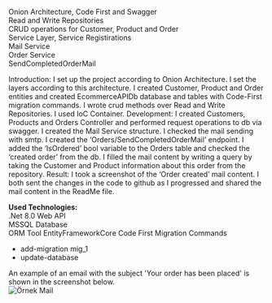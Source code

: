 Onion Architecture, Code First and Swagger <br>
Read and Write Repositories <br>
CRUD operations for Customer, Product and Order <br> 
Service Layer, Service Registirations <br>
Mail Service <br>
Order Service <br>
SendCompletedOrderMail <br>

Introduction:
I set up the project according to Onion Architecture. I set the layers according to this architecture. I created Customer, Product and Order entities and created EcommerceAPIDb database and tables with Code-First migration commands. I wrote crud methods over Read and Write Repositories. I used IoC Container.
Development:
I created Customers, Products and Orders Controller and performed request operations to db via swagger. I created the Mail Service structure. I checked the mail sending with smtp. I created the ‘Orders/SendCompletedOrderMail’ endpoint. I added the ‘IsOrdered’ bool variable to the Orders table and checked the ‘created order’ from the db. I filled the mail content by writing a query by taking the Customer and Product information about this order from the repository.
Result:
I took a screenshot of the ‘Order created’ mail content. I both sent the changes in the code to github as I progressed and shared the mail content in the ReadMe file.

<strong>Used Technologies:</strong> <br>
.Net 8.0 Web API <br>
MSSQL Database <br>
ORM Tool EntityFrameworkCore Code First Migration Commands <br>
* add-migration mig_1 <br>
* update-database <br>

An example of an email with the subject 'Your order has been placed' is shown in the screenshot below.
<br>
![Örnek Mail](https://github.com/gokgu/ECommerce_API/assets/15246646/57ad5756-94cc-4a61-91a8-fe801fc16622)
